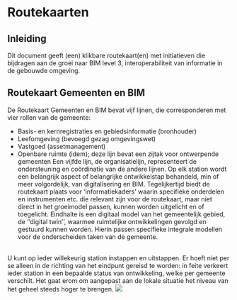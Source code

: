 # Routekaarten


## Inleiding
Dit document geeft (een) klikbare routekaart(en) met initiatieven die bijdragen aan de groei naar BIM level 3, interoperabiliteit van informatie in de gebouwde omgeving. 

## Routekaart Gemeenten en BIM

De Routekaart Gemeenten en BIM bevat vijf lijnen, die corresponderen met vier rollen van de gemeente:
* Basis- en kernregistraties en gebiedsinformatie (bronhouder)
* Leefomgeving (bevoegd gezag omgevingswet)
* Vastgoed (assetmanagement)
* Openbare ruimte (idem); deze lijn bevat een zijtak voor ontwerpende gemeenten
Een vijfde lijn, de organisatielijn, representeert de ondersteuning en coördinatie van de andere lijnen.
Op elk station wordt een belangrijk aspect of belangrijke ontwikkelstap behandeld, min of  meer volgordelijk, van digitalisering en BIM. Tegelijkertijd biedt de routekaart plaats voor ‘informatiekaders’ waarin specifieke onderdelen en instrumenten etc. die relevant zijn voor de routekaart, maar niet direct in het groeimodel passen, kunnen worden uitgelicht en of toegelicht. Eindhalte is een digitaal model van het gemeentelijk gebied, de ‘’digital twin’’, waarmee ruimtelijke ontwikkelingen gevolgd en gestuurd kunnen worden. Hierin passen specifieke integrale modellen voor de onderscheiden taken van de gemeente.
<br>
U kunt op ieder willekeurig station instappen en uitstappen. Er hoeft niet per se alleen in de richting van het eindpunt gereisd te worden: in feite verkeert ieder station in een bepaalde status van ontwikkeling, welke per gemeente verschilt. Het gaat erom om aangepast aan de lokale situatie het niveau van het geheel steeds hoger te brengen.


<!-- Image Map Generated by http://www.image-map.net/ -->
<img src="h/media/routekaart_gemeenten_en_bim.png" usemap="#image-map">

<map name="image-map">
    <area target="_blank" alt="Ten geleide" title="Ten geleide" href="https://bimloket.github.io/CB-NL/routekaartinteroperabiliteit/#ten-geleide" coords="752,1074,860,1102" shape="rect">
<!-- Organisatie --->
    <area target="_blank" alt="Organisatie" title="Organisatie" href="https://bimloket.github.io/CB-NL/routekaartinteroperabiliteit/#organisatie" coords="182,997,33,1040" shape="rect">
    <area target="_blank" alt="Organisatie" title="Organisatie" href="https://bimloket.github.io/CB-NL/routekaartinteroperabiliteit/#organisatie" coords="456,990,57" shape="circle">
    <area target="_blank" alt="Nulmeting" title="Nulmeting" href="https://bimloket.github.io/CB-NL/routekaartinteroperabiliteit/#nulmeting" coords="608,995,59" shape="circle">
    <area target="_blank" alt="Ambities en doelen" title="Ambities en doelen" href="https://bimloket.github.io/CB-NL/#routekaartinteroperabiliteit/#ambities-en-doelen" coords="793,1003,53" shape="circle">
    <area target="_blank" alt="Programmering" title="Programmering" href="https://bimloket.github.io/CB-NL/#routekaartinteroperabiliteit/#programmering" coords="974,1000,57" shape="circle">
    <area target="_blank" alt="Relatie markt &amp; kennis" title="Relatie markt &amp; kennis" href="https://bimloket.github.io/CB-NL/routekaartinteroperabiliteit/#relatie-markt" coords="1152,996,59" shape="circle">
    <area target="_blank" alt="Aan de slag!" title="Aan de slag!" href="https://bimloket.github.io/CB-NL/routekaartinteroperabiliteit/#aan-de-slag" coords="1335,997,56" shape="circle">
<!-- Openbare ruimte --->    
    <area target="_blank" alt="Openbare ruimte" title="Openbare ruimte" href="https://bimloket.github.io/CB-NL/routekaartinteroperabiliteit/#openbare-ruimte" coords="34,902,197,938" shape="rect">
    <area target="_blank" alt="Openbare ruimte" title="Openbare ruimte" href="https://bimloket.github.io/CB-NL/routekaartinteroperabiliteit/#openbare-ruimte" coords="452,862,38" shape="circle">
    <area target="_self" alt="Basis op orde: Openbare ruimte" title="Basis op orde: Openbare ruimte" href="https://bimloket.github.io/CB-NL/routekaartinteroperabiliteit/#basis-openbare-ruimte-op-orde" coords="546,736,24" shape="circle">
    <area target="_self" alt="Informatiebehoefte: Openbare ruimte" title="Informatiebehoefte: Openbare ruimte" href="https://bimloket.github.io/CB-NL/routekaartinteroperabiliteit/#informatiebehoefte-openbare-ruimte" coords="621,684,30" shape="circle">
    <area target="_blank" alt="Eisenspecificatie" title="Eisenspecificatie" href="https://bimloket.github.io/CB-NL/routekaartinteroperabiliteit/#eisenspecificatie" coords="738,703,58" shape="circle">
    <area target="_blank" alt="Koppeling objecten en eisen" title="Koppeling objecten en eisen" href="https://bimloket.github.io/CB-NL/routekaartinteroperabiliteit/#koppeling-objecten-en-eisen" coords="801,806,52" shape="circle">
    <area target="_blank" alt="NLCS" title="NLCS" href="https://bimloket.github.io/CB-NL/routekaartinteroperabiliteit/#NLCS" coords="906,862,48" shape="circle">
    <area target="_blank" alt="Objectgericht ontwerp" title="Objectgericht ontwerp" href="https://bimloket.github.io/CB-NL/routekaartinteroperabiliteit/#objectgericht-ontwerp" coords="1013,868,47" shape="circle">
    <area target="_blank" alt="BIM" title="BIM" href="https://bimloket.github.io/CB-NL/routekaartinteroperabiliteit/#BIM" coords="1167,862,52" shape="circle">
    <area target="_blank" alt="Contractbeheer" title="Contractbeheer" href="https://bimloket.github.io/CB-NL/routekaartinteroperabiliteit/#contractbeheer" coords="1330,792,59" shape="circle">
    <area target="_blank" alt="Digitale oplevering" title="Digitale oplevering" href="https://bimloket.github.io/CB-NL/routekaartinteroperabiliteit/#digitale-oplevering" coords="940,381,983,405,989,457,1096,526,1072,557,978,506,933,481,897,460,891,408" shape="poly">
    <area target="_blank" alt="Objecttypenbibliotheek" title="Objecttypenbibliotheek" href="https://bimloket.github.io/CB-NL/routekaartinteroperabiliteit/#objecttypenbibliotheek" coords="1224,468,53" shape="circle">
    <area target="_blank" alt="Areaalmodel" title="Areaalmodel" href="https://bimloket.github.io/CB-NL/routekaartinteroperabiliteit/#areaalmodel" coords="1432,517,59" shape="circle">
<!-- Gemeentelijk vastgoed ---> 
   <area target="_self" alt="Basis op orde: Vastgoed" title="Basis op orde: Vastgoed" href="https://bimloket.github.io/CB-NL/routekaartinteroperabiliteit/#basis-vastgoed-op-orde" coords="488,706,24" shape="circle">
   <area target="_self" alt="Informatiebehoefte: Vastgoed" title="Informatiebehoefte: Vastgoed" href="https://bimloket.github.io/CB-NL/routekaartinteroperabiliteit/#informatiebehoefte-vastgoed" coords="566,656,19" shape="circle">
    <area target="_blank" alt="Gemeentelijk vastgoed" title="Gemeentelijk vastgoed" href="https://bimloket.github.io/CB-NL/routekaartinteroperabiliteit/#gemeentelijk-vastgoed" coords="37,858,39,885,247,890,347,885,385,855,410,822,416,791,374,768,333,791,330,837,259,861" shape="poly">
    <area target="_blank" alt="3D BIM" title="3D BIM" href="https://bimloket.github.io/CB-NL/routekaartinteroperabiliteit/#3d-bim" coords="846,547,53" shape="circle">
    <area target="_blank" alt="Facilitair beheer" title="Facilitair beheer" href="https://bimloket.github.io/CB-NL/routekaartinteroperabiliteit/#facilitair-beheer" coords="1087,415,48" shape="circle">
    <area target="_blank" alt="Koppeling model grondgebied" title="Koppeling model grondgebied" href="https://bimloket.github.io/CB-NL/routekaartinteroperabiliteit/#koppeling-model-grondgebied" coords="1192,353,52" shape="circle">
 <!-- Leefomgeving --->    
    <area target="_self" alt="Basis op orde: Leefomgeving" title="Basis op orde: Leefomgeving" href="https://bimloket.github.io/CB-NL/routekaartinteroperabiliteit/#basis-leefomgeving-op-orde" coords="433,675,26" shape="circle">
    <area target="_self" alt="Informatiebehoefte: Leefomgeving" title="Informatiebehoefte: Leefomgeving" href="https://bimloket.github.io/CB-NL/routekaartinteroperabiliteit/#informatiebehoefte-leefomgeving" coords="513,628,25" shape="circle">
    <area target="_blank" alt="Leefomgeving" title="Leefomgeving" href="https://bimloket.github.io/CB-NL/routekaartinteroperabiliteit/#leefomgeving" coords="39,813,40,839,159,841,259,839,291,813,320,782,347,749,294,719,261,754,168,819" shape="poly">
    <area target="_blank" alt="3D vergunning verlening" title="3D vergunning verlening" href="https://bimloket.github.io/CB-NL/routekaartinteroperabiliteit/#3d-vergunning-verlening" coords="716,503,55" shape="circle">
    <area target="_blank" alt="Levering omgevingsinformatie" title="Levering omgevingsinformatie" href="https://bimloket.github.io/CB-NL/routekaartinteroperabiliteit/#levering-omgevingsinformatie" coords="661,376,60" shape="circle">
    <area target="_blank" alt="Participatie" title="Participatie" href="https://bimloket.github.io/CB-NL/routekaartinteroperabiliteit/#participatie" coords="418,334,54" shape="circle">
    <area target="_blank" alt="Bouwwerk dossier" title="Bouwwerk dossier" href="https://bimloket.github.io/CB-NL/routekaartinteroperabiliteit/#bouwwerk-dossier" coords="444,191,57" shape="circle">
    <area target="_blank" alt="Omgevingsvisie en -plan" title="Omgevingsvisie en -plan" href="https://bimloket.github.io/CB-NL/routekaartinteroperabiliteit/#omgevingsvisie-en--plan" coords="606,198,52" shape="circle">
    <area target="_blank" alt="Voedingsregistraties" title="Voedingsregistraties" href="https://bimloket.github.io/CB-NL/routekaartinteroperabiliteit/#voedingsregistraties" coords="768,224,54" shape="circle">
    <area target="_blank" alt="Omgevingsdossier" title="Omgevingsdossier" href="https://bimloket.github.io/CB-NL/routekaartinteroperabiliteit/#omgevingsdossier" coords="979,286,49" shape="circle">
 <!-- Basis & Kernregistraties --->  
    <area target="_self" alt="Basis op orde: Basisregistraties" title="Basis op orde: Basisregistraties" href="https://bimloket.github.io/CB-NL/routekaartinteroperabiliteit/#basisregistraties-op-orde" coords="374,641,28" shape="circle">
    <area target="_self" alt="Informatiebehoefte: Basisregistraties" title="Informatiebehoefte: Basisregistraties" href="https://bimloket.github.io/CB-NL/routekaartinteroperabiliteit/#informatiebehoefte-basisregistraties" coords="454,593,27" shape="circle">
    <area target="_blank" alt="Basis- &amp; Kernregistraties" title="Basis- &amp; Kernregistraties" href="https://bimloket.github.io/CB-NL/routekaartinteroperabiliteit/#kernregistraties" coords="37,754,36,794,176,794,257,728,256,696,210,676,169,746" shape="poly"> 
    <area target="_blank" alt="Data volledig en actueel" title="Data volledig en actueel" href="https://bimloket.github.io/CB-NL/routekaartinteroperabiliteit/#data-volledig-en-actueel" coords="284,316,56" shape="circle">
    <area target="_blank" alt="Open data" title="Open data" href="https://bimloket.github.io/CB-NL/routekaartinteroperabiliteit/#open-data" coords="256,144,55" shape="circle">
    <area target="_blank" alt="Meervoudig bruikbaar" title="Meervoudig bruikbaar" href="https://bimloket.github.io/CB-NL/routekaartinteroperabiliteit/#meervoudg-bruikbaar" coords="526,84,58" shape="circle">
    <area target="_blank" alt="Digitaal model grondgebied" title="Digitaal model grondgebied" href="https://bimloket.github.io/CB-NL/routekaartinteroperabiliteit/#digitaal-model-grondgebied" coords="791,80,56" shape="circle">
 <!-- Digital Twin --->      
    <area target="_blank" alt="Digital Twin" title="Digital Twin" href="https://bimloket.github.io/CB-NL/routekaartinteroperabiliteit/#digital-twin" coords="1355,264,1195,168,1191,1,1518,3,1513,168" shape="poly">
</map>